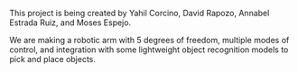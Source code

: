 This project is being created by Yahil Corcino, David Rapozo, Annabel Estrada Ruiz, and Moses Espejo. 

We are making a robotic arm with 5 degrees of freedom, multiple modes of control, and integration with some lightweight object recognition models to pick and place objects.
